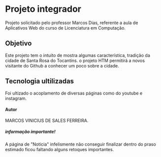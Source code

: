 # Projeto integrador
Projeto solicitado pelo professor Marcos Dias, referente a aula de Aplicativos Web do curso de Licenciatura em Computação. 

## Objetivo
Este projeto tem o intuito de mostra algumas característica, tradição da cidade de Santa Rosa do Tocantins. o projeto HTM permitirá a novos visitante do Github a conhecer um poco sobre a cidade.

## Tecnologia ultilizadas
Foi ultizado o acoplamento de diversas páginas como do youtube e instagram.

#### Autor
MARCOS VINICIUS DE SALES FERREIRA.


##### informação importante!
A página de "Noticia" infelismente não conseguir finalizar dentro do praso estimado ficou faltando alguns retoques importantes.